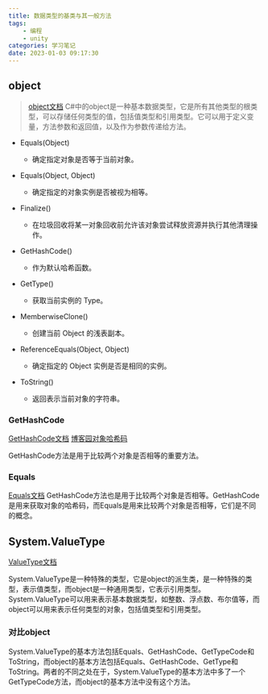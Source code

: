 ```yaml
---
title: 数据类型的基类与其一般方法
tags: 
    - 编程
    - unity
categories: 学习笔记
date: 2023-01-03 09:17:30
---
```

## object
>[object文档](https://learn.microsoft.com/zh-cn/dotnet/api/system.object?view=net-7.0)
C#中的object是一种基本数据类型，它是所有其他类型的根类型，可以存储任何类型的值，包括值类型和引用类型。它可以用于定义变量，方法参数和返回值，以及作为参数传递给方法。


- Equals(Object)	
    - 确定指定对象是否等于当前对象。

- Equals(Object, Object)	
    - 确定指定的对象实例是否被视为相等。

- Finalize()	
    - 在垃圾回收将某一对象回收前允许该对象尝试释放资源并执行其他清理操作。

- GetHashCode()	
    - 作为默认哈希函数。

- GetType()	
    - 获取当前实例的 Type。

- MemberwiseClone()	
    - 创建当前 Object 的浅表副本。

- ReferenceEquals(Object, Object)	
    - 确定指定的 Object 实例是否是相同的实例。

- ToString()	
    - 返回表示当前对象的字符串。

### GetHashCode
[GetHashCode文档](https://learn.microsoft.com/zh-cn/dotnet/api/system.object.gethashcode?view=net-7.0#system-object-gethashcode)
[博客园对象哈希码](https://www.cnblogs.com/GreenLeaves/p/7827963.html)

GetHashCode方法是用于比较两个对象是否相等的重要方法。

### Equals
[Equals文档](https://learn.microsoft.com/zh-cn/dotnet/api/system.iequatable-1.equals?view=net-7.0)
GetHashCode方法也是用于比较两个对象是否相等。GetHashCode是用来获取对象的哈希码，而Equals是用来比较两个对象是否相等，它们是不同的概念。


## System.ValueType
[ValueType文档](https://learn.microsoft.com/zh-cn/dotnet/api/system.valuetype?view=net-6.0)

System.ValueType是一种特殊的类型，它是object的派生类，是一种特殊的类型，表示值类型，而object是一种通用类型，它表示引用类型。System.ValueType可以用来表示基本数据类型，如整数、浮点数、布尔值等，而object可以用来表示任何类型的对象，包括值类型和引用类型。

### 对比object
System.ValueType的基本方法包括Equals、GetHashCode、GetTypeCode和ToString，而object的基本方法包括Equals、GetHashCode、GetType和ToString。两者的不同之处在于，System.ValueType的基本方法中多了一个GetTypeCode方法，而object的基本方法中没有这个方法。

